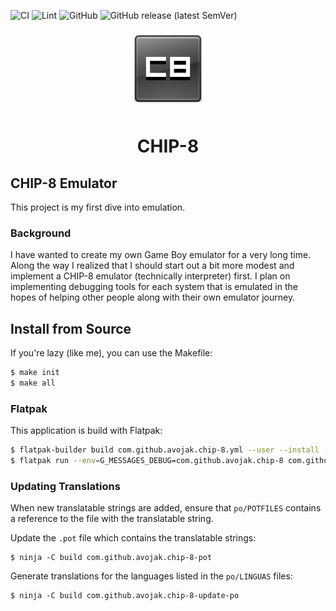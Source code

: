 ![CI](https://github.com/avojak/chip-8-emulator-vala/workflows/CI/badge.svg)
![Lint](https://github.com/avojak/chip-8-emulator-vala/workflows/Lint/badge.svg)
![GitHub](https://img.shields.io/github/license/avojak/chip-8-emulator-vala.svg?color=blue)
![GitHub release (latest SemVer)](https://img.shields.io/github/v/release/avojak/chip-8-emulator-vala?sort=semver)

<p align="center">
  <img src="data/assets/chip-8.png" alt="Icon" />
</p>
<h1 align="center">CHIP-8</h1>
<!-- <p align="center">
  <a href="https://appcenter.elementary.io/com.github.avojak.chip-8"><img src="https://appcenter.elementary.io/badge.svg" alt="Get it on AppCenter" /></a>
</p> -->

## CHIP-8 Emulator

This project is my first dive into emulation.

### Background

I have wanted to create my own Game Boy emulator for a very long time. Along the way I realized that I should start out a bit more modest and implement a CHIP-8 emulator (technically interpreter) first. I plan on implementing debugging tools for each system that is emulated in the hopes of helping other people along with their own emulator journey.

## Install from Source

If you're lazy (like me), you can use the Makefile:

```bash
$ make init
$ make all
```

### Flatpak

This application is build with Flatpak:

```bash
$ flatpak-builder build com.github.avojak.chip-8.yml --user --install --force-clean
$ flatpak run --env=G_MESSAGES_DEBUG=com.github.avojak.chip-8 com.github.avojak.chip-8
```

### Updating Translations

When new translatable strings are added, ensure that `po/POTFILES` contains a
reference to the file with the translatable string.

Update the `.pot` file which contains the translatable strings:

```
$ ninja -C build com.github.avojak.chip-8-pot
```

Generate translations for the languages listed in the `po/LINGUAS` files:

```
$ ninja -C build com.github.avojak.chip-8-update-po
```